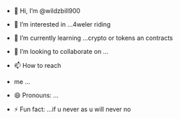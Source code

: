 - 👋 Hi, I’m @wildzbill900

- 👀 I’m interested in
...4weler riding 

- 🌱 I’m currently learning ...crypto or tokens an contracts

- 💞️ I’m looking to collaborate on ...

- 📫 How to reach
-  me ...
- 😄 Pronouns: ...
- ⚡ Fun fact: ...if u never as u will never no

<!---
wildzbill900/wildzbill900 is a ✨ special ✨ 

repository because its `README.md` (this file) 

appears on your GitHub profile.
You can click the Preview link to take a look at your changes.
--->
